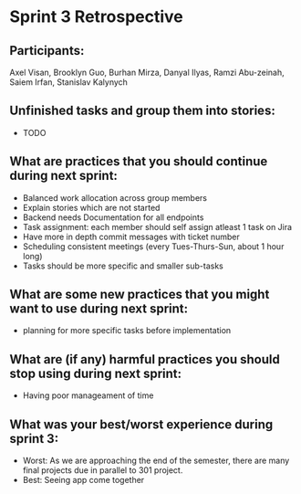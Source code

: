# Sprint 3 Retrospective

## Participants:
Axel Visan, Brooklyn Guo, Burhan Mirza, Danyal Ilyas, Ramzi Abu-zeinah, Saiem Irfan, Stanislav Kalynych

## Unfinished tasks and group them into stories:
 - TODO

## What are practices that you should continue during next sprint:
 - Balanced work allocation across group members
 - Explain stories which are not started
 - Backend needs Documentation for all endpoints
 - Task assignment: each member should self assign atleast 1 task on Jira
 - Have more in depth commit messages with ticket number
  - Scheduling consistent meetings (every Tues-Thurs-Sun, about 1 hour long)
 - Tasks should be more specific and smaller sub-tasks

## What are some new practices that you might want to use during next sprint:
- planning for more specific tasks before implementation
 

## What are (if any) harmful practices you should stop using during next sprint:
 - Having poor manageament of time

## What was your best/worst experience during sprint 3:
 - Worst: As we are approaching the end of the semester, there are many final projects due in parallel to 301 project.
 - Best: Seeing app come together